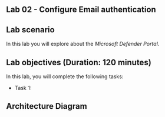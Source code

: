 ## Lab 02 - Configure Email authentication

## Lab scenario
In this lab you will explore about the *Microsoft Defender Portal*.

## Lab objectives (Duration: 120 minutes)

In this lab, you will complete the following tasks:
- Task 1: 

## Architecture Diagram
